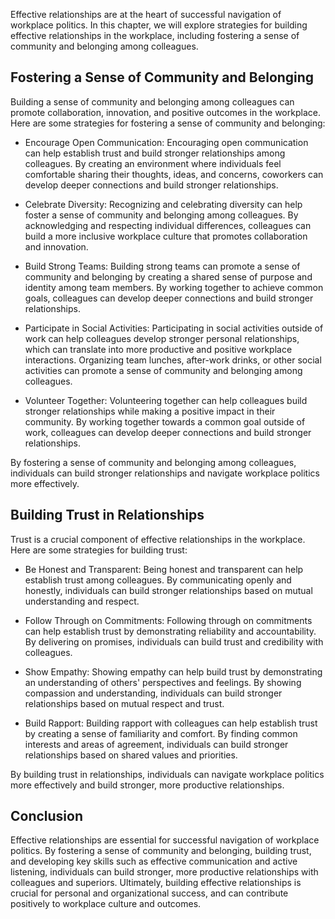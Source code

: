 
Effective relationships are at the heart of successful navigation of workplace politics. In this chapter, we will explore strategies for building effective relationships in the workplace, including fostering a sense of community and belonging among colleagues.

Fostering a Sense of Community and Belonging
--------------------------------------------

Building a sense of community and belonging among colleagues can promote collaboration, innovation, and positive outcomes in the workplace. Here are some strategies for fostering a sense of community and belonging:

* Encourage Open Communication: Encouraging open communication can help establish trust and build stronger relationships among colleagues. By creating an environment where individuals feel comfortable sharing their thoughts, ideas, and concerns, coworkers can develop deeper connections and build stronger relationships.

* Celebrate Diversity: Recognizing and celebrating diversity can help foster a sense of community and belonging among colleagues. By acknowledging and respecting individual differences, colleagues can build a more inclusive workplace culture that promotes collaboration and innovation.

* Build Strong Teams: Building strong teams can promote a sense of community and belonging by creating a shared sense of purpose and identity among team members. By working together to achieve common goals, colleagues can develop deeper connections and build stronger relationships.

* Participate in Social Activities: Participating in social activities outside of work can help colleagues develop stronger personal relationships, which can translate into more productive and positive workplace interactions. Organizing team lunches, after-work drinks, or other social activities can promote a sense of community and belonging among colleagues.

* Volunteer Together: Volunteering together can help colleagues build stronger relationships while making a positive impact in their community. By working together towards a common goal outside of work, colleagues can develop deeper connections and build stronger relationships.

By fostering a sense of community and belonging among colleagues, individuals can build stronger relationships and navigate workplace politics more effectively.

Building Trust in Relationships
-------------------------------

Trust is a crucial component of effective relationships in the workplace. Here are some strategies for building trust:

* Be Honest and Transparent: Being honest and transparent can help establish trust among colleagues. By communicating openly and honestly, individuals can build stronger relationships based on mutual understanding and respect.

* Follow Through on Commitments: Following through on commitments can help establish trust by demonstrating reliability and accountability. By delivering on promises, individuals can build trust and credibility with colleagues.

* Show Empathy: Showing empathy can help build trust by demonstrating an understanding of others' perspectives and feelings. By showing compassion and understanding, individuals can build stronger relationships based on mutual respect and trust.

* Build Rapport: Building rapport with colleagues can help establish trust by creating a sense of familiarity and comfort. By finding common interests and areas of agreement, individuals can build stronger relationships based on shared values and priorities.

By building trust in relationships, individuals can navigate workplace politics more effectively and build stronger, more productive relationships.

Conclusion
----------

Effective relationships are essential for successful navigation of workplace politics. By fostering a sense of community and belonging, building trust, and developing key skills such as effective communication and active listening, individuals can build stronger, more productive relationships with colleagues and superiors. Ultimately, building effective relationships is crucial for personal and organizational success, and can contribute positively to workplace culture and outcomes.
